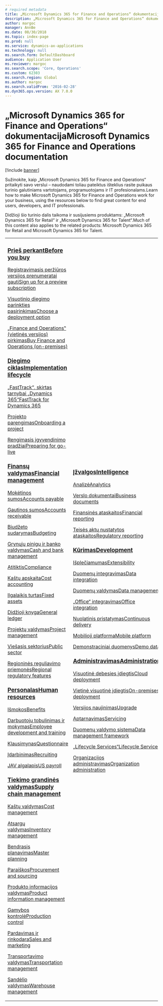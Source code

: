 ```yaml
---
# required metadata
title: „Microsoft Dynamics 365 for Finance and Operations“ dokumentacija
description: „Microsoft Dynamics 365 for Finance and Operations“ dokumentacija.
author: margoc
manager: AnnBe
ms.date: 08/30/2018
ms.topic: index-page
ms.prod: null
ms.service: dynamics-ax-applications
ms.technology: null
ms.search.form: DefaultDashboard
audience: Application User
ms.reviewer: margoc
ms.search.scope: 'Core, Operations'
ms.custom: 62303
ms.search.region: Global
ms.author: margoc
ms.search.validFrom: '2016-02-28'
ms.dyn365.ops.version: AX 7.0.0
---
```


# <a name="microsoft-dynamics-365-for-finance-and-operations-documentation"></a><span data-ttu-id="6f5d2-103">„Microsoft Dynamics 365 for Finance and Operations“ dokumentacija</span><span class="sxs-lookup"><span data-stu-id="6f5d2-103">Microsoft Dynamics 365 for Finance and Operations documentation</span></span>

[!include [banner](includes/banner.md)]

<span data-ttu-id="6f5d2-104">Sužinokite, kaip „Microsoft Dynamics 365 for Finance and Operations“ pritaikyti savo verslui – naudodami toliau pateiktus išteklius rasite puikaus turinio galutiniams vartotojams, programuotojams ir IT profesionalams.</span><span class="sxs-lookup"><span data-stu-id="6f5d2-104">Learn how to make Microsoft Dynamics 365 for Finance and Operations work for your business, using the resources below to find great content for end users, developers, and IT professionals.</span></span> 

<span data-ttu-id="6f5d2-105">Didžioji šio turinio dalis taikoma ir susijusiems produktams: „Microsoft Dynamics 365 for Retail“ ir „Microsoft Dynamics 365 for Talent“.</span><span class="sxs-lookup"><span data-stu-id="6f5d2-105">Much of this content also applies to the related products: Microsoft Dynamics 365 for Retail and Microsoft Dynamics 365 for Talent.</span></span> 

<table>
<colgroup>
<col width="33%" />
<col width="33%" />
<col width="33%" />
</colgroup>
<tbody>
<tr class="odd">
<td>
<h3><span data-ttu-id="6f5d2-106"><a href="get-started/before-you-buy.md">Prieš perkant</a></span><span class="sxs-lookup"><span data-stu-id="6f5d2-106"><a href="get-started/before-you-buy.md">Before you buy</a></span></span></h3>
<p><span data-ttu-id="6f5d2-107"><a href="../dev-itpro/dev-tools/sign-up-preview-subscription.md">Registravimasis peržiūros versijos prenumeratai gauti</a></span><span class="sxs-lookup"><span data-stu-id="6f5d2-107"><a href="../dev-itpro/dev-tools/sign-up-preview-subscription.md">Sign up for a preview subscription</a></span></span></p>
 <p><span data-ttu-id="6f5d2-108"><a href="../dev-itpro/deployment/choose-deployment-type.md">Visuotinio diegimo parinkties pasirinkimas</a></span><span class="sxs-lookup"><span data-stu-id="6f5d2-108"><a href="../dev-itpro/deployment/choose-deployment-type.md">Choose a deployment option</a></span></span></p>
 <p><span data-ttu-id="6f5d2-109"><a href="get-started/purchase-on-premises.md">„Finance and Operations‟ (vietinės versijos) pirkimas</a></span><span class="sxs-lookup"><span data-stu-id="6f5d2-109"><a href="get-started/purchase-on-premises.md">Buy Finance and Operations (on-premises)</a></span></span></p>

<h3><span data-ttu-id="6f5d2-110"><a href="imp-lifecycle/implementation-lifecycle.md">Diegimo ciklas</a></span><span class="sxs-lookup"><span data-stu-id="6f5d2-110"><a href="imp-lifecycle/implementation-lifecycle.md">Implementation lifecycle</a></span></span></h3>
<p><span data-ttu-id="6f5d2-111"><a href="get-started/fasttrack-dynamics-365-overview.md">„FastTrack“, skirtas tarnybai „Dynamics 365“</a></span><span class="sxs-lookup"><span data-stu-id="6f5d2-111"><a href="get-started/fasttrack-dynamics-365-overview.md">FastTrack for Dynamics 365</a></span></span></p>
<p><span data-ttu-id="6f5d2-112"><a href="imp-lifecycle/onboard.md">Projekto parengimas</a></span><span class="sxs-lookup"><span data-stu-id="6f5d2-112"><a href="imp-lifecycle/onboard.md">Onboarding a project</a></span></span></p>
<p><span data-ttu-id="6f5d2-113"><a href="imp-lifecycle/prepare-go-live.md">Rengimasis įgyvendinimo pradžiai</a></span><span class="sxs-lookup"><span data-stu-id="6f5d2-113"><a href="imp-lifecycle/prepare-go-live.md">Preparing for go-live</a></span></span></p>

<h3><span data-ttu-id="6f5d2-114"><a href="../financials/index.md">Finansų valdymas</a></span><span class="sxs-lookup"><span data-stu-id="6f5d2-114"><a href="../financials/index.md">Financial management</a></span></span></h3>
<p><span data-ttu-id="6f5d2-115"><a href="../financials/accounts-payable/accounts-payable.md">Mokėtinos sumos</a></span><span class="sxs-lookup"><span data-stu-id="6f5d2-115"><a href="../financials/accounts-payable/accounts-payable.md">Accounts payable</a></span></span></p>
<p><span data-ttu-id="6f5d2-116"><a href="../financials/accounts-receivable/accounts-receivable.md">Gautinos sumos</a></span><span class="sxs-lookup"><span data-stu-id="6f5d2-116"><a href="../financials/accounts-receivable/accounts-receivable.md">Accounts receivable</a></span></span></p>
<p><span data-ttu-id="6f5d2-117"><a href="../financials/budgeting/budgeting-overview.md">Biudžeto sudarymas</a></span><span class="sxs-lookup"><span data-stu-id="6f5d2-117"><a href="../financials/budgeting/budgeting-overview.md">Budgeting</a></span></span></p>
<p><span data-ttu-id="6f5d2-118"><a href="../financials/cash-bank-management/cash-bank-management.md">Grynųjų pinigų ir banko valdymas</a></span><span class="sxs-lookup"><span data-stu-id="6f5d2-118"><a href="../financials/cash-bank-management/cash-bank-management.md">Cash and bank management</a></span></span></p>
<p><span data-ttu-id="6f5d2-119"><a href="../financials/general-ledger/audit-policy-rules.md">Atitiktis</a></span><span class="sxs-lookup"><span data-stu-id="6f5d2-119"><a href="../financials/general-ledger/audit-policy-rules.md">Compliance</a></span></span></p>
<p><span data-ttu-id="6f5d2-120"><a href="../financials/cost-accounting/cost-accounting-home-page.md">Kaštų apskaita</a></span><span class="sxs-lookup"><span data-stu-id="6f5d2-120"><a href="../financials/cost-accounting/cost-accounting-home-page.md">Cost accounting</a></span></span></p>
<p><span data-ttu-id="6f5d2-121"><a href="../financials/fixed-assets/fixed-assets.md">Ilgalaikis turtas</a></span><span class="sxs-lookup"><span data-stu-id="6f5d2-121"><a href="../financials/fixed-assets/fixed-assets.md">Fixed assets</a></span></span></p>
<p><span data-ttu-id="6f5d2-122"><a href="../financials/general-ledger/general-ledger.md">Didžioji knyga</a></span><span class="sxs-lookup"><span data-stu-id="6f5d2-122"><a href="../financials/general-ledger/general-ledger.md">General ledger</a></span></span></p>
<p><span data-ttu-id="6f5d2-123"><a href="../financials/project-management/overview-project-management-accounting.md">Projektų valdymas</a></span><span class="sxs-lookup"><span data-stu-id="6f5d2-123"><a href="../financials/project-management/overview-project-management-accounting.md">Project management</a></span></span></p>
<p><span data-ttu-id="6f5d2-124"><a href="../financials/public-sector/public-sector-functionality.md">Viešasis sektorius</a></span><span class="sxs-lookup"><span data-stu-id="6f5d2-124"><a href="../financials/public-sector/public-sector-functionality.md">Public sector</a></span></span></p>
<p><span data-ttu-id="6f5d2-125"><a href="../dev-itpro/lcs-solutions/country-region.md">Regioninės reguliavimo priemonės</a></span><span class="sxs-lookup"><span data-stu-id="6f5d2-125"><a href="../dev-itpro/lcs-solutions/country-region.md">Regional regulatory features</a></span></span></p>

<h3><span data-ttu-id="6f5d2-126"><a href="hr/hr-landing-page.md">Personalas</a></span><span class="sxs-lookup"><span data-stu-id="6f5d2-126"><a href="hr/hr-landing-page.md">Human resources</a></span></span></h3>
<p><span data-ttu-id="6f5d2-127"><a href="../talent/manage-benefit-program.md">Išmokos</a></span><span class="sxs-lookup"><span data-stu-id="6f5d2-127"><a href="../talent/manage-benefit-program.md">Benefits</a></span></span></p>
<p><span data-ttu-id="6f5d2-128"><a href="../talent/performance-management-overview.md">Darbuotojų tobulinimas ir mokymas</a></span><span class="sxs-lookup"><span data-stu-id="6f5d2-128"><a href="../talent/performance-management-overview.md">Employee development and training</a></span></span></p>
<p><span data-ttu-id="6f5d2-129"><a href="../talent/questionnaires.md">Klausimynas</a></span><span class="sxs-lookup"><span data-stu-id="6f5d2-129"><a href="../talent/questionnaires.md">Questionnaire</a></span></span></p>
<p><span data-ttu-id="6f5d2-130"><a href="hr/manage-recruiting-process.md">Įdarbinimas</a></span><span class="sxs-lookup"><span data-stu-id="6f5d2-130"><a href="hr/manage-recruiting-process.md">Recruiting</a></span></span></p>
<p><span data-ttu-id="6f5d2-131"><a href="hr/localizations/noam-usa-payroll.md">JAV algalapis</a></span><span class="sxs-lookup"><span data-stu-id="6f5d2-131"><a href="hr/localizations/noam-usa-payroll.md">US payroll</a></span></span></p>

<h3><span data-ttu-id="6f5d2-132"><a href="../supply-chain/index.md">Tiekimo grandinės valdymas</a></span><span class="sxs-lookup"><span data-stu-id="6f5d2-132"><a href="../supply-chain/index.md">Supply chain management</a></span></span></h3>
<p><span data-ttu-id="6f5d2-133"><a href="../supply-chain/cost-management/costing-sheets.md">Kaštų valdymas</a></span><span class="sxs-lookup"><span data-stu-id="6f5d2-133"><a href="../supply-chain/cost-management/costing-sheets.md">Cost management</a></span></span></p>
<p><span data-ttu-id="6f5d2-134"><a href="../supply-chain/inventory/inventory-home-page.md">Atsargų valdymas</a></span><span class="sxs-lookup"><span data-stu-id="6f5d2-134"><a href="../supply-chain/inventory/inventory-home-page.md">Inventory management</a></span></span></p>
<p><span data-ttu-id="6f5d2-135"><a href="../supply-chain/master-planning/master-plans.md">Bendrasis planavimas</a></span><span class="sxs-lookup"><span data-stu-id="6f5d2-135"><a href="../supply-chain/master-planning/master-plans.md">Master planning</a></span></span></p>
<p><span data-ttu-id="6f5d2-136"><a href="../supply-chain/procurement/procurement-sourcing-overview.md">Paraiškos</a></span><span class="sxs-lookup"><span data-stu-id="6f5d2-136"><a href="../supply-chain/procurement/procurement-sourcing-overview.md">Procurement and sourcing</a></span></span></p>
<p><span data-ttu-id="6f5d2-137"><a href="../supply-chain/pim/product-information.md">Produkto informacijos valdymas</a></span><span class="sxs-lookup"><span data-stu-id="6f5d2-137"><a href="../supply-chain/pim/product-information.md">Product information management</a></span></span></p>
<p><span data-ttu-id="6f5d2-138"><a href="../supply-chain/production-control/production-process-overview.md">Gamybos kontrolė</a></span><span class="sxs-lookup"><span data-stu-id="6f5d2-138"><a href="../supply-chain/production-control/production-process-overview.md">Production control</a></span></span></p>
<p><span data-ttu-id="6f5d2-139"><a href="../supply-chain/sales-marketing/overview-sales-marketing.md">Pardavimas ir rinkodara</a></span><span class="sxs-lookup"><span data-stu-id="6f5d2-139"><a href="../supply-chain/sales-marketing/overview-sales-marketing.md">Sales and marketing</a></span></span></p>
<p><span data-ttu-id="6f5d2-140"><a href="../supply-chain/transportation/transportation-management-overview.md">Transportavimo valdymas</a></span><span class="sxs-lookup"><span data-stu-id="6f5d2-140"><a href="../supply-chain/transportation/transportation-management-overview.md">Transportation management</a></span></span></p>
<p><span data-ttu-id="6f5d2-141"><a href="../supply-chain/warehousing/warehouse-configuration.md">Sandėlio valdymas</a></span><span class="sxs-lookup"><span data-stu-id="6f5d2-141"><a href="../supply-chain/warehousing/warehouse-configuration.md">Warehouse management</a></span></span></p>

</td>
<td>
<h3><span data-ttu-id="6f5d2-142"><a href="../dev-itpro/analytics/bi-reporting-home-page.md">Įžvalgos</a></span><span class="sxs-lookup"><span data-stu-id="6f5d2-142"><a href="../dev-itpro/analytics/bi-reporting-home-page.md">Intelligence</a></span></span></h3>
<p><span data-ttu-id="6f5d2-143"><a href="../dev-itpro/analytics/analytics.md">Analizė</a></span><span class="sxs-lookup"><span data-stu-id="6f5d2-143"><a href="../dev-itpro/analytics/analytics.md">Analytics</a></span></span></p>
 <p><span data-ttu-id="6f5d2-144"><a href="../dev-itpro/analytics/document-reporting-services.md">Verslo dokumentai</a></span><span class="sxs-lookup"><span data-stu-id="6f5d2-144"><a href="../dev-itpro/analytics/document-reporting-services.md">Business documents</a></span></span></p>
<p><span data-ttu-id="6f5d2-145"><a href="../dev-itpro/analytics/financial-reporting-intro.md">Finansinės ataskaitos</a></span><span class="sxs-lookup"><span data-stu-id="6f5d2-145"><a href="../dev-itpro/analytics/financial-reporting-intro.md">Financial reporting</a></span></span></p>
<p><span data-ttu-id="6f5d2-146"><a href="../dev-itpro/analytics/general-electronic-reporting.md">Teisės aktų nustatytos ataskaitos</a></span><span class="sxs-lookup"><span data-stu-id="6f5d2-146"><a href="../dev-itpro/analytics/general-electronic-reporting.md">Regulatory reporting</a></span></span></p>



<h3><span data-ttu-id="6f5d2-147"><a href="../dev-itpro/dev-tools/developer-home-page.md">Kūrimas</span><span class="sxs-lookup"><span data-stu-id="6f5d2-147"><a href="../dev-itpro/dev-tools/developer-home-page.md">Development</span></span></h3>
<p><span data-ttu-id="6f5d2-148"><a href="../dev-itpro/extensibility/extensibility-home-page.md">Išplečiamumas</a></span><span class="sxs-lookup"><span data-stu-id="6f5d2-148"><a href="../dev-itpro/extensibility/extensibility-home-page.md">Extensibility</a></span></span></p>

<p><span data-ttu-id="6f5d2-149"><a href="../dev-itpro/data-entities/integration-overview.md">Duomenų integravimas</a></span><span class="sxs-lookup"><span data-stu-id="6f5d2-149"><a href="../dev-itpro/data-entities/integration-overview.md">Data integration</a></span></span></p>
<p><span data-ttu-id="6f5d2-150"><a href="../dev-itpro/data-entities/data-entities.md">Duomenų valdymas</a></span><span class="sxs-lookup"><span data-stu-id="6f5d2-150"><a href="../dev-itpro/data-entities/data-entities.md">Data management</a></span></span></p>

<p><span data-ttu-id="6f5d2-151"><a href="../dev-itpro/office-integration/office-integration.md">„Office“ integravimas</a></span><span class="sxs-lookup"><span data-stu-id="6f5d2-151"><a href="../dev-itpro/office-integration/office-integration.md">Office integration</a></span></span></p>
<p><span data-ttu-id="6f5d2-152"><a href="../dev-itpro/dev-tools/continuous-delivery-home-page.md">Nuolatinis pristatymas</a></span><span class="sxs-lookup"><span data-stu-id="6f5d2-152"><a href="../dev-itpro/dev-tools/continuous-delivery-home-page.md">Continuous delivery</a></span></span></p>
<p><span data-ttu-id="6f5d2-153"><a href="../dev-itpro/mobile-apps/platform/mobile-platform-home-page.md">Mobilioji platforma</a></span><span class="sxs-lookup"><span data-stu-id="6f5d2-153"><a href="../dev-itpro/mobile-apps/platform/mobile-platform-home-page.md">Mobile platform</a></span></span></p>
<p><span data-ttu-id="6f5d2-154"><a href="get-started/demo-data.md">Demonstraciniai duomenys</a></span><span class="sxs-lookup"><span data-stu-id="6f5d2-154"><a href="get-started/demo-data.md">Demo data</a></span></span></p>

<h3><span data-ttu-id="6f5d2-155"><a href="../dev-itpro/sysadmin/system-administration-home-page.md">Administravimas</span><span class="sxs-lookup"><span data-stu-id="6f5d2-155"><a href="../dev-itpro/sysadmin/system-administration-home-page.md">Administration</span></span></h3>
<p><span data-ttu-id="6f5d2-156"><a href="../dev-itpro/deployment/cloud-deployment-overview.md">Visuotinė debesies įdiegtis</a></span><span class="sxs-lookup"><span data-stu-id="6f5d2-156"><a href="../dev-itpro/deployment/cloud-deployment-overview.md">Cloud deployment</a></span></span></p>
<p><span data-ttu-id="6f5d2-157"><a href="../dev-itpro/deployment/on-premises-deployment-landing-page.md">Vietinė visuotinė įdiegtis</a></span><span class="sxs-lookup"><span data-stu-id="6f5d2-157"><a href="../dev-itpro/deployment/on-premises-deployment-landing-page.md">On-premises deployment</a></span></span></p>
<p><span data-ttu-id="6f5d2-158"><a href="../dev-itpro/migration-upgrade/upgrade-home-page.md">Versijos naujinimas</a></span><span class="sxs-lookup"><span data-stu-id="6f5d2-158"><a href="../dev-itpro/migration-upgrade/upgrade-home-page.md">Upgrade</a></span></span></p>
<p><span data-ttu-id="6f5d2-159"><a href="../dev-itpro/dev-tools/continuous-delivery-home-page.md#servicing">Aptarnavimas</a></span><span class="sxs-lookup"><span data-stu-id="6f5d2-159"><a href="../dev-itpro/dev-tools/continuous-delivery-home-page.md#servicing">Servicing</a></span></span></p>
<p><span data-ttu-id="6f5d2-160"><a href="../dev-itpro/data-entities/data-entities.md">Duomenų valdymo sistema</a></span><span class="sxs-lookup"><span data-stu-id="6f5d2-160"><a href="../dev-itpro/data-entities/data-entities.md">Data management framework</a></span></span></p>
<p><span data-ttu-id="6f5d2-161"><a href="../dev-itpro/lifecycle-services/lcs.md">„Lifecycle Services“</a></span><span class="sxs-lookup"><span data-stu-id="6f5d2-161"><a href="../dev-itpro/lifecycle-services/lcs.md">Lifecycle Services</a></span></span></p>
<p><span data-ttu-id="6f5d2-162"><a href="organization-administration/organization-administration-home-page.md">Organizacijos administravimas</a></span><span class="sxs-lookup"><span data-stu-id="6f5d2-162"><a href="organization-administration/organization-administration-home-page.md">Organization administration</a></span></span></p>
</td>
<td>
<h3><span data-ttu-id="6f5d2-163">Susiję produktai</span><span class="sxs-lookup"><span data-stu-id="6f5d2-163">Related products</span></span></h3>
<h4><span data-ttu-id="6f5d2-164"><a href="../retail/index.md">Dynamics 365 for Retail</a></span><span class="sxs-lookup"><span data-stu-id="6f5d2-164"><a href="../retail/index.md">Dynamics 365 for Retail</a></span></span></h4>
<p><span data-ttu-id="6f5d2-165"><a href="../retail/call-center-functionality.md">Skambučių centras</span><span class="sxs-lookup"><span data-stu-id="6f5d2-165"><a href="../retail/call-center-functionality.md">Call center</span></span></p>
<p><span data-ttu-id="6f5d2-166"><a href="../retail/define-maintain-retail-channels.md">Kanalo nustatymas ir valdymas</span><span class="sxs-lookup"><span data-stu-id="6f5d2-166"><a href="../retail/define-maintain-retail-channels.md">Channel setup and management</span></span></p>
<p><span data-ttu-id="6f5d2-167"><a href="../retail/retail-peripherals-overview.md">MPOS ir „Cloud POS‟</span><span class="sxs-lookup"><span data-stu-id="6f5d2-167"><a href="../retail/retail-peripherals-overview.md">MPOS and Cloud POS</span></span></p>
<p><span data-ttu-id="6f5d2-168"><a href="../retail/dev-itpro/dev-retail-home-page.md">„Retail“ programavimas ir administravimas</span><span class="sxs-lookup"><span data-stu-id="6f5d2-168"><a href="../retail/dev-itpro/dev-retail-home-page.md">Retail developer and administration</span></span></p>

<h4><span data-ttu-id="6f5d2-169"><a href="../talent/index.md">Dynamics 365 for Talent</a></span><span class="sxs-lookup"><span data-stu-id="6f5d2-169"><a href="../talent/index.md">Dynamics 365 for Talent</a></span></span></h4>
<p><span data-ttu-id="6f5d2-170"><a href="../talent/manage-benefit-program.md">Išmokos</a></span><span class="sxs-lookup"><span data-stu-id="6f5d2-170"><a href="../talent/manage-benefit-program.md">Benefits</a></span></span></p>
<p><span data-ttu-id="6f5d2-171"><a href="../talent/performance-management-overview.md">Darbuotojų tobulinimas ir mokymas</a></span><span class="sxs-lookup"><span data-stu-id="6f5d2-171"><a href="../talent/performance-management-overview.md">Employee development and training</a></span></span></p>
<p><span data-ttu-id="6f5d2-172"><a href="../talent/questionnaires.md">Klausimynas</a></span><span class="sxs-lookup"><span data-stu-id="6f5d2-172"><a href="../talent/questionnaires.md">Questionnaire</a></span></span></p>

</td>
</tr>

</tbody>
</table>
